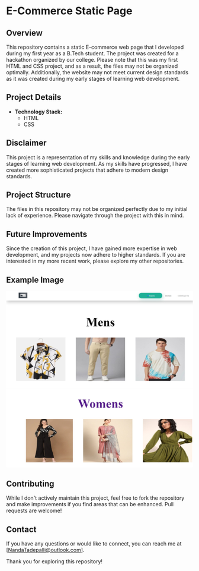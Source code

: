 # E-Commerce Static Page

## Overview

This repository contains a static E-commerce web page that I developed during my first year as a B.Tech student. The project was created for a hackathon organized by our college. Please note that this was my first HTML and CSS project, and as a result, the files may not be organized optimally. Additionally, the website may not meet current design standards as it was created during my early stages of learning web development.

## Project Details

- **Technology Stack:**
  - HTML
  - CSS

## Disclaimer

This project is a representation of my skills and knowledge during the early stages of learning web development. As my skills have progressed, I have created more sophisticated projects that adhere to modern design standards.

## Project Structure

The files in this repository may not be organized perfectly due to my initial lack of experience. Please navigate through the project with this in mind.

## Future Improvements

Since the creation of this project, I have gained more expertise in web development, and my projects now adhere to higher standards. If you are interested in my more recent work, please explore my other repositories.

## Example Image

![Website Screenshot](WebSite_ScreenShoot.jpeg)

## Contributing

While I don't actively maintain this project, feel free to fork the repository and make improvements if you find areas that can be enhanced. Pull requests are welcome!

## Contact

If you have any questions or would like to connect, you can reach me at [NandaTadepalli@outlook.com].

Thank you for exploring this repository!
